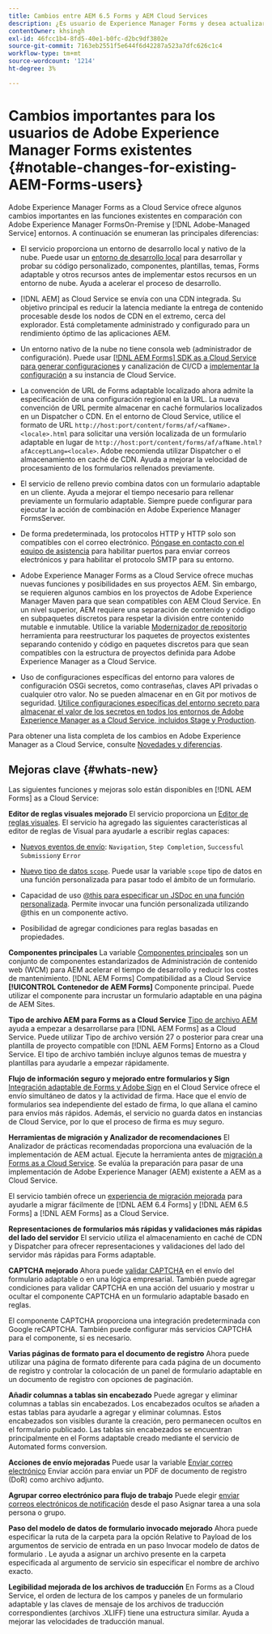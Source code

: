 ```yaml
---
title: Cambios entre AEM 6.5 Forms y AEM Cloud Services
description: ¿Es usuario de Experience Manager Forms y desea actualizar a Adobe Experience Manager Forms as a Cloud Service? Conozca los cambios más importantes antes de actualizar o migrar a Cloud Service.
contentOwner: khsingh
exl-id: 46fcc1b4-8fd5-40e1-b0fc-d2bc9df3802e
source-git-commit: 7163eb2551f5e644f6d42287a523a7dfc626c1c4
workflow-type: tm+mt
source-wordcount: '1214'
ht-degree: 3%

---
```


# Cambios importantes para los usuarios de Adobe Experience Manager Forms existentes  {#notable-changes-for-existing-AEM-Forms-users}

Adobe Experience Manager Forms as a Cloud Service ofrece algunos cambios importantes en las funciones existentes en comparación con Adobe Experience Manager FormsOn-Premise y [!DNL Adobe-Managed Service] entornos. A continuación se enumeran las principales diferencias:

* El servicio proporciona un entorno de desarrollo local y nativo de la nube. Puede usar un [entorno de desarrollo local](setup-local-development-environment.md) para desarrollar y probar su código personalizado, componentes, plantillas, temas, Forms adaptable y otros recursos antes de implementar estos recursos en un entorno de nube. Ayuda a acelerar el proceso de desarrollo.
* [!DNL AEM] as Cloud Service se envía con una CDN integrada. Su objetivo principal es reducir la latencia mediante la entrega de contenido procesable desde los nodos de CDN en el extremo, cerca del explorador. Está completamente administrado y configurado para un rendimiento óptimo de las aplicaciones AEM.
* Un entorno nativo de la nube no tiene consola web (administrador de configuración). Puede usar [[!DNL AEM Forms] SDK as a Cloud Service para generar configuraciones](https://experienceleague.adobe.com/docs/experience-manager-cloud-service/implementing/deploying/configuring-osgi.html?lang=en#generating-osgi-configurations-using-the-aem-sdk-quickstart) y canalización de CI/CD a [implementar la configuración](https://experienceleague.adobe.com/docs/experience-manager-cloud-service/implementing/using-cloud-manager/deploy-code.html?lang=en#deployment-process) a su instancia de Cloud Service.

* La convención de URL de Forms adaptable localizado ahora admite la especificación de una configuración regional en la URL. La nueva convención de URL permite almacenar en caché formularios localizados en un Dispatcher o CDN. En el entorno de Cloud Service, utilice el formato de URL `http://host:port/content/forms/af/<afName>.<locale>.html` para solicitar una versión localizada de un formulario adaptable en lugar de `http://host:port/content/forms/af/afName.html?afAcceptLang=<locale>`. Adobe recomienda utilizar Dispatcher o el almacenamiento en caché de CDN. Ayuda a mejorar la velocidad de procesamiento de los formularios rellenados previamente.
* El servicio de relleno previo combina datos con un formulario adaptable en un cliente. Ayuda a mejorar el tiempo necesario para rellenar previamente un formulario adaptable. Siempre puede configurar para ejecutar la acción de combinación en Adobe Experience Manager FormsServer.
* De forma predeterminada, los protocolos HTTP y HTTP solo son compatibles con el correo electrónico. [Póngase en contacto con el equipo de asistencia](https://experienceleague.adobe.com/docs/experience-manager-cloud-service/implementing/developing/development-guidelines.html#sending-email) para habilitar puertos para enviar correos electrónicos y para habilitar el protocolo SMTP para su entorno.
* Adobe Experience Manager Forms as a Cloud Service ofrece muchas nuevas funciones y posibilidades en sus proyectos AEM. Sin embargo, se requieren algunos cambios en los proyectos de Adobe Experience Manager Maven para que sean compatibles con AEM Cloud Service. En un nivel superior, AEM requiere una separación de contenido y código en subpaquetes discretos para respetar la división entre contenido mutable e inmutable. Utilice la variable [Modernizador de repositorio](https://experienceleague.adobe.com/docs/experience-manager-cloud-service/moving/refactoring-tools/repo-modernizer.html) herramienta para reestructurar los paquetes de proyectos existentes separando contenido y código en paquetes discretos para que sean compatibles con la estructura de proyectos definida para Adobe Experience Manager as a Cloud Service.

<!--  If your Cloud Configuration contains a secret (password), create a separate Cloud Configuration for every Author instance (Developer, Stage, and Production). If a Cloud Configuration is also required on Publish instances, publish/replicate a separate Cloud Configuration for every Publish instance (Developer, Stage, and Production). 

* When you create a Cloud Configuration that contains a secret, each Cloud Service instance (Developer, Stage, and Production) uses its own encryption key to encrypt the password before storing it. So, manually create such Cloud Configuration for every Cloud Service instance (Developer, Stage, and Production). Also, do not store secrets used in a Cloud Configuration to your Cloud Manager Git repository.

* Use [!DNL Cloud Manager] [APIs to convert and provide your passwords as secrets](https://experienceleague.adobe.com/docs/experience-manager-cloud-service/implementing/deploying/configuring-osgi.html?lang=en#setting-values-via-api). Do not store plain text password or secrets on your environments. -->

* Uso de configuraciones específicas del entorno para valores de configuración OSGi secretos, como contraseñas, claves API privadas o cualquier otro valor. No se pueden almacenar en en Git por motivos de seguridad. [Utilice configuraciones específicas del entorno secreto para almacenar el valor de los secretos en todos los entornos de Adobe Experience Manager as a Cloud Service, incluidos Stage y Production](https://experienceleague.adobe.com/docs/experience-manager-cloud-service/implementing/deploying/configuring-osgi.html?lang=en#when-to-use-secret-environment-specific-configuration-values).

Para obtener una lista completa de los cambios en Adobe Experience Manager as a Cloud Service, consulte [Novedades y diferencias](https://experienceleague.adobe.com/docs/experience-manager-cloud-service/overview/what-is-new-and-different.html).

<!-- ## Feature comparison {#comparison}

[!DNL AEM Forms] as a Cloud Service and Experience Manager 6.5 Forms share a common set of features: Adaptive Forms, data integration, integration with [!DNL Adobe Sign], themes, templates, and forms management interface are identical. You can easily port your existing Adaptive Forms from an Experience Manager 6.5 Forms or an earlier version to [!DNL AEM Forms] as a Cloud Service.

### Features of AEM 6.5 Forms and [!DNL AEM Forms] as a Cloud Service {#feature-comparison}

The following table lists the major features of Experience Manager 6.5 Forms and provides information about whether the feature is partially or fully supported in [!DNL AEM Forms] as a Cloud Service, with a link to more information about the feature. The table also lists extra features available in [!DNL AEM Forms] as a Cloud Service.


| Feature/Capability | AEM 6.5 Forms | [!DNL AEM Forms] as a Cloud Service |
| - | - | - |
| Adaptive Forms | &#x2611; | &#x2611; |
| Data Integration | &#x2611; | &#x2611;(With some changes) |
| Automated Forms Conversion Service | &#x2611; | &#x2611; |
| Integration with Adobe Sign | &#x2611; | &#x2611;(With some changes) |
| Themes and Templates | &#x2611; | &#x2611; ([With some changes](themes.md#difference-in-themes))|
| Rule editor | &#x2611; | &#x2611; (With some changes) |
| Forms Portal | &#x2611; | --- |
| Integration with Adobe Analytics | &#x2611; | &#x2612; |
| Document Security | &#x2611; | &#x2612; | -->

<!-- ## New features {#comparison} -->



## Mejoras clave {#whats-new}

<!-- [!DNL AEM Forms] as a Cloud Service offers benefits like auto-scaling, cost-effectiveness, zero downtime for upgrades, and cloud-native development environment and more. The list does not stop here. The following features are are start and are available only for [!DNL AEM Forms] as a Cloud Service: -->

Las siguientes funciones y mejoras solo están disponibles en [!DNL AEM Forms] as a Cloud Service:

**Editor de reglas visuales mejorado**
El servicio proporciona un [Editor de reglas visuales](rule-editor.md#visual-rule-editor). El servicio ha agregado las siguientes características al editor de reglas de Visual para ayudarle a escribir reglas capaces:

* [Nuevos eventos de envío](working-with-adobe-sign.md#available-operator-types-and-events-in-rule-editor): `Navigation`, `Step Completion`, `Successful Submission`y `Error`

* [Nuevo tipo de datos `scope`](rule-editor.md#custom-functions). Puede usar la variable `scope` tipo de datos en una función personalizada para pasar todo el ámbito de un formulario.

* Capacidad de uso [@this para especificar un JSDoc en una función personalizada](rule-editor.md#custom-functions). Permite invocar una función personalizada utilizando @this en un componente activo.

* Posibilidad de agregar condiciones para reglas basadas en propiedades.

**Componentes principales**
La variable [Componentes principales](https://experienceleague.adobe.com/docs/experience-manager-core-components/using/introduction.html?lang=es) son un conjunto de componentes estandarizados de Administración de contenido web (WCM) para AEM acelerar el tiempo de desarrollo y reducir los costes de mantenimiento. [!DNL AEM Forms] Compatibilidad as a Cloud Service **[!UICONTROL Contenedor de AEM Forms]** Componente principal. Puede utilizar el componente para incrustar un formulario adaptable en una página de AEM Sites.

**Tipo de archivo AEM para Forms as a Cloud Service**
[Tipo de archivo AEM](https://github.com/adobe/aem-project-archetype/releases/tag/aem-project-archetype-27) ayuda a empezar a desarrollarse para [!DNL AEM Forms] as a Cloud Service. Puede utilizar Tipo de archivo versión 27 o posterior para crear una plantilla de proyecto compatible con [!DNL AEM Forms] Entorno as a Cloud Service. El tipo de archivo también incluye algunos temas de muestra y plantillas para ayudarle a empezar rápidamente.

**Flujo de información seguro y mejorado entre formularios y Sign**
[Integración adaptable de Forms y Adobe Sign](working-with-adobe-sign.md) en el Cloud Service ofrece el envío simultáneo de datos y la actividad de firma. Hace que el envío de formularios sea independiente del estado de firma, lo que allana el camino para envíos más rápidos. Además, el servicio no guarda datos en instancias de Cloud Service, por lo que el proceso de firma es muy seguro.

**Herramientas de migración y Analizador de recomendaciones**
El Analizador de prácticas recomendadas proporciona una evaluación de la implementación de AEM actual. Ejecute la herramienta antes de [migración a Forms as a Cloud Service](migrate-to-forms-as-a-cloud-service.md). Se evalúa la preparación para pasar de una implementación de Adobe Experience Manager (AEM) existente a AEM as a Cloud Service.

El servicio también ofrece un [experiencia de migración mejorada](migrate-to-forms-as-a-cloud-service.md) para ayudarle a migrar fácilmente de [!DNL AEM 6.4 Forms] y [!DNL AEM 6.5 Forms] a [!DNL AEM Forms] as a Cloud Service.

**Representaciones de formularios más rápidas y validaciones más rápidas del lado del servidor**
El servicio utiliza el almacenamiento en caché de CDN y Dispatcher para ofrecer representaciones y validaciones del lado del servidor más rápidas para Forms adaptable.

**CAPTCHA mejorado**
Ahora puede [validar CAPTCHA](captcha-adaptive-forms.md) en el envío del formulario adaptable o en una lógica empresarial. También puede agregar condiciones para validar CAPTCHA en una acción del usuario y mostrar u ocultar el componente CAPTCHA en un formulario adaptable basado en reglas.

El componente CAPTCHA proporciona una integración predeterminada con Google reCAPTCHA. También puede configurar más servicios CAPTCHA para el componente, si es necesario.

**Varias páginas de formato para el documento de registro**
Ahora puede utilizar una página de formato diferente para cada página de un documento de registro y controlar la colocación de un panel de formulario adaptable en un documento de registro con opciones de paginación.

**Añadir columnas a tablas sin encabezado**
Puede agregar y eliminar columnas a tablas sin encabezados. Los encabezados ocultos se añaden a estas tablas para ayudarle a agregar y eliminar columnas. Estos encabezados son visibles durante la creación, pero permanecen ocultos en el formulario publicado. Las tablas sin encabezados se encuentran principalmente en el Forms adaptable creado mediante el servicio de Automated forms conversion.

**Acciones de envío mejoradas**
Puede usar la variable [Enviar correo electrónico](configuring-submit-actions.md#send-email#send-email) Enviar acción para enviar un PDF de documento de registro (DoR) como archivo adjunto.

**Agrupar correo electrónico para flujo de trabajo**
Puede elegir [enviar correos electrónicos de notificación](aem-forms-workflow-step-reference.md#assign-task-step) desde el paso Asignar tarea a una sola persona o grupo.

**Paso del modelo de datos de formulario invocado mejorado**
Ahora puede especificar la ruta de la carpeta para la opción Relative to Payload de los argumentos de servicio de entrada en un paso Invocar modelo de datos de formulario . Le ayuda a asignar un archivo presente en la carpeta especificada al argumento de servicio sin especificar el nombre de archivo exacto.

**Legibilidad mejorada de los archivos de traducción**
En Forms as a Cloud Service, el orden de lectura de los campos y paneles de un formulario adaptable y las claves de mensaje de los archivos de traducción correspondientes (archivos .XLIFF) tiene una estructura similar. Ayuda a mejorar las velocidades de traducción manual.

<!-- ## Feature comparison {#feature-comparison}

[!DNL AEM Forms] as a Cloud Service and [!DNL AEM 6.5 Forms] share some features like Adaptive Forms, Data Integration, and Forms Portal. You can easily port your existing Adaptive Forms from an [!DNL AEM 6.5 Forms] or an earlier version to [!DNL AEM Forms] as a Cloud Service.

### Features of [!DNL AEM 6.5 Forms] and [!DNL AEM Forms] as a Cloud Service {#aem-6.5-vs-aem-forms-as-a-cloud-service}

The following table lists the major features of [!DNL AEM 6.5 Forms] and provides information about the features coming soon to [!DNL AEM Forms] as a Cloud Service:

| Feature/Capability | AEM 6.5 Forms  | [!DNL AEM Forms] as a Cloud Service |
|---|---|---|
| Cloud-native architecture | &#x2612; | &#x2611;  |
| Auto-scaling based on load | &#x2612; | &#x2611;  |
| Zero downtime for upgrades | &#x2612; | &#x2611;  |
| Feature roll-out frequency | Quarterly | Agile*  |
| CDN (content delivery network) included | &#x2612; | &#x2611;  |
| Topologies optimized for maximum resilience and efficiency | &#x2612; | &#x2611;  |
| Cloud-native development environment | &#x2612; | &#x2611;  |
| Self-Service via Cloud Manager | &#x2612; | &#x2611;  |
| Automated upgrades with Continuous Integration and Continuous Delivery (CI/CD)| &#x2611; | &#x2611;  |
| Adaptive Forms | &#x2611; | &#x2611; |
| Data Integration | &#x2611; | &#x2611; |
| Automated Forms Conversion Service | &#x2611; | &#x2611; |
| Integration with [!DNL Adobe Sign] | &#x2611; | &#x2611; |
| Integration with [!DNL AEM Sites] | &#x2611; | &#x2611; |
| Enhanced Visual Rule editor | &#x2612; | &#x2611; |
| Forms Portal | &#x2611; | Coming Soon |
| Integration with [!DNL Adobe Analytics] | &#x2611; | Coming Soon |
| Integration with [!DNL Adobe Target] | &#x2611; | Coming Soon |
| Document Security | &#x2611; | &#x2612; |

`*` New features every month and bug fix updates on daily basis.

For a comprehensive list of changes in AEM as a Cloud Service, See [What is New and What is Different](https://docs.adobe.com/content/help/en/experience-manager-cloud-service/overview/what-is-new-and-different.html) and [Notable changes in [!DNL AEM Forms] as a Cloud Service](notable-changes.md) -->
